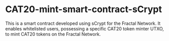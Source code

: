 # CAT20-mint-smart-contract-sCrypt
This is a smart contract developed using sCrypt for the Fractal Network. It enables whitelisted users, possessing a specific CAT20 token minter UTXO, to mint CAT20 tokens on the Fractal Network.
